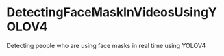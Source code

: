 # DetectingFaceMaskInVideosUsingYOLOV4
Detecting people who are using face masks in real time using YOLOV4
